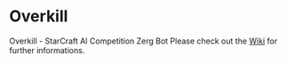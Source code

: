 # Overkill
Overkill - StarCraft AI Competition Zerg Bot
Please check out the [Wiki](https://github.com/sijiaxu/Overkill/wiki) for further informations.
